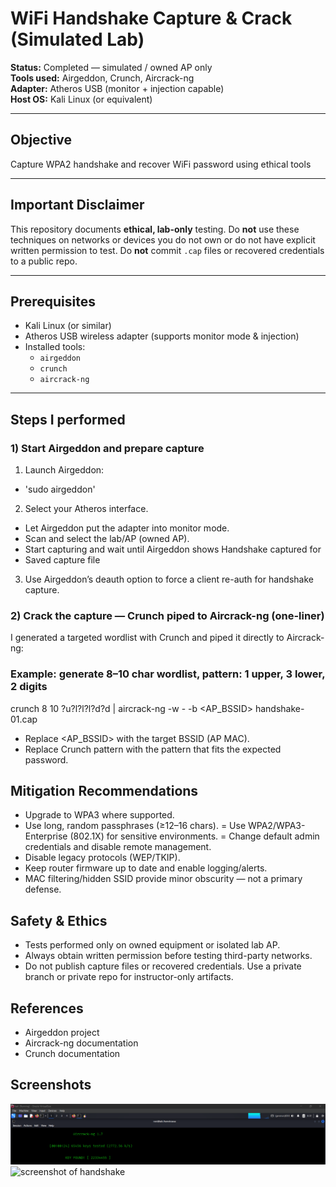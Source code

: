 # WiFi Handshake Capture & Crack (Simulated Lab)

**Status:** Completed — simulated / owned AP only  
**Tools used:** Airgeddon, Crunch, Aircrack-ng  
**Adapter:** Atheros USB (monitor + injection capable)  
**Host OS:** Kali Linux (or equivalent)

---

## Objective
Capture WPA2 handshake and recover WiFi password using ethical tools

---

## Important Disclaimer
This repository documents **ethical, lab-only** testing. Do **not** use these techniques on networks or devices you do not own or do not have explicit written permission to test. Do **not** commit `.cap` files or recovered credentials to a public repo.

---

## Prerequisites
- Kali Linux (or similar)
- Atheros USB wireless adapter (supports monitor mode & injection)
- Installed tools:
  - `airgeddon`
  - `crunch`
  - `aircrack-ng`

---

## Steps I performed 

### 1) Start Airgeddon and prepare capture
1. Launch Airgeddon:
  - 'sudo airgeddon'

2. Select your Atheros interface.
- Let Airgeddon put the adapter into monitor mode.
- Scan and select the lab/AP (owned AP).
- Start capturing and wait until Airgeddon shows Handshake captured for <SSID>
- Saved capture file

3. Use Airgeddon’s deauth option to force a client re-auth for handshake capture.

### 2) Crack the capture — Crunch piped to Aircrack-ng (one-liner)
I generated a targeted wordlist with Crunch and piped it directly to Aircrack-ng:
### Example: generate 8–10 char wordlist, pattern: 1 upper, 3 lower, 2 digits
crunch 8 10 ?u?l?l?l?d?d | aircrack-ng -w - -b <AP_BSSID> handshake-01.cap
- Replace <AP_BSSID> with the target BSSID (AP MAC).
- Replace Crunch pattern with the pattern that fits the expected password.

## Mitigation Recommendations
- Upgrade to WPA3 where supported.
- Use long, random passphrases (≥12–16 chars).
= Use WPA2/WPA3-Enterprise (802.1X) for sensitive environments.
= Change default admin credentials and disable remote management.
- Disable legacy protocols (WEP/TKIP).
- Keep router firmware up to date and enable logging/alerts.
- MAC filtering/hidden SSID provide minor obscurity — not a primary defense.

## Safety & Ethics
- Tests performed only on owned equipment or isolated lab AP.
- Always obtain written permission before testing third-party networks.
- Do not publish capture files or recovered credentials. Use a private branch or private repo for instructor-only artifacts.

## References
- Airgeddon project
- Aircrack-ng documentation
- Crunch documentation

## Screenshots
![screenshot of aircrack](Screenshots/aircrack.png)
![screenshot of handshake](Screenshots/handshake.png)


